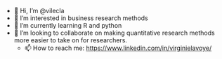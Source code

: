 - 👋 Hi, I’m @vilecla
- 👀 I’m interested in business research methods
- 🌱 I’m currently learning R and python
- 💞️ I’m looking to collaborate on making quantitative research methods more easier to take on for researchers.
  - 📫 How to reach me: https://www.linkedin.com/in/virginielavoye/

<!---
vilecla/vilecla is a ✨ special ✨ repository because its `README.md` (this file) appears on your GitHub profile.
You can click the Preview link to take a look at your changes.
--->
